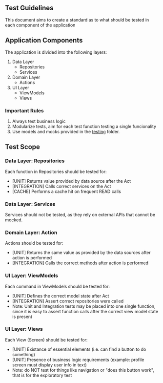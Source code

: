 ## Test Guidelines

This document aims to create a standard as to what should be tested in each component of the application

## Application Components

The application is divided into the following layers:

1. Data Layer
    - Repositories
    - Services
2. Domain Layer
    - Actions
3. UI Layer
    - ViewModels
    - Views

### Important Rules

1. Always test business logic
2. Modularize tests, aim for each test function testing a single funcionality
3. Use models and mocks provided in the [testing](/testing/) folder.

## Test Scope

### Data Layer: Repositories

Each function in Repositories should be tested for:

-   [UNIT] Returns value provided by data source after the Act
-   [INTEGRATION] Calls correct services on the Act
-   [CACHE] Performs a cache hit on frequent READ calls

### Data Layer: Services

Services should not be tested, as they rely on external APIs that cannot be mocked.

### Domain Layer: Action

Actions should be tested for:

-   [UNIT] Returns the same value as provided by the data sources after action is performed
-   [INTEGRATION] Calls the correct methods after action is performed

### UI Layer: ViewModels

Each command in ViewModels should be tested for:

-   [UNIT] Defines the correct model state after Act
-   [INTEGRATION] Assert correct repositories were called
-   Note: Unit and Integration tests may be placed into one single function, since it is easy to assert function calls after the correct view model state is present

### UI Layer: Views

Each View (Screen) should be tested for:

-   [UNIT] Existance of essential elements (i.e. can find a button to do something)
-   [UNIT] Presence of business logic requirements (example: profile screen must display user info in text)
-   Note: do NOT test for things like navigation or "does this button work", that is for the exploratory test
